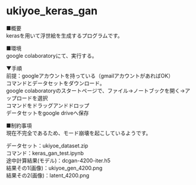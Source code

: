# ukiyoe_keras_gan
■概要<br>
kerasを用いて浮世絵を生成するプログラムです。<br>

■環境<br>
google colaboratoryにて、実行する。<br>

▼手順<br>
前提：googleアカウントを持っている（gmailアカウントがあればOK）<br>
コマンドとデータセットをダウンロード。<br>
google colaboratoryのスタートページで、ファイル→ノートブックを開く→アップロードを選択<br>
コマンドをドラッグアンドドロップ<br>
データセットをgoogle driveへ保存<br>

■制約事項<br>
現在不完全であるため、モード崩壊を起こしているようです。<br>

データセット：ukiyoe_dataset.zip<br>
コマンド：keras_gan_test.ipynb<br>
途中計算結果(モデル)：dcgan-4200-iter.h5<br>
結果その1(画像)：ukiyoe_gen_4200.png<br>
結果その2(画像)：latent_4200.png<br>
